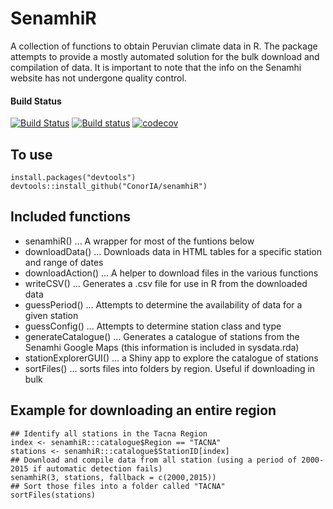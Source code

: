 SenamhiR
========
A collection of functions to obtain Peruvian climate data in R.
The package attempts to provide a mostly automated solution for the bulk download and compilation of data.
It is important to note that the info on the Senamhi website has not undergone quality control.

#### Build Status
[![Build Status](https://travis-ci.org/ConorIA/senamhiR.svg?branch=master)](https://travis-ci.org/ConorIA/senamhiR) [![Build status](https://ci.appveyor.com/api/projects/status/8731y41f53b8me78?svg=true)](https://ci.appveyor.com/project/ConorIA/senamhir) [![codecov](https://codecov.io/gh/ConorIA/senamhiR/branch/master/graph/badge.svg)](https://codecov.io/gh/ConorIA/senamhiR)

To use
------
``` {r, eval = FALSE}
install.packages("devtools")
devtools::install_github("ConorIA/senamhiR")
```

Included functions
------------------
* senamhiR() ... A wrapper for most of the funtions below
* downloadData() ... Downloads data in HTML tables for a specific station and range of dates
* downloadAction() ... A helper to download files in the various functions
* writeCSV() ... Generates a .csv file for use in R from the downloaded data
* guessPeriod() ... Attempts to determine the availability of data for a given station
* guessConfig() ... Attempts to determine station class and type
* generateCatalogue() ... Generates a catalogue of stations from the Senamhi Google Maps (this information is included in sysdata.rda)
* stationExplorerGUI() ... a Shiny app to explore the catalogue of stations
* sortFiles() ... sorts files into folders by region. Useful if downloading in bulk

Example for downloading an entire region
------
``` {r, eval = FALSE}
## Identify all stations in the Tacna Region
index <- senamhiR:::catalogue$Region == "TACNA"
stations <- senamhiR:::catalogue$StationID[index]
## Download and compile data from all station (using a period of 2000-2015 if automatic detection fails)
senamhiR(3, stations, fallback = c(2000,2015))
## Sort those files into a folder called "TACNA"
sortFiles(stations)
```
